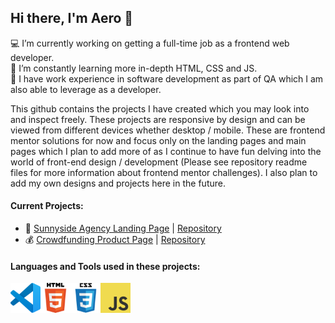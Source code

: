 ## Hi there, I'm Aero 👋

:computer: I’m currently working on getting a full-time job as a frontend web developer.<br/>
:seedling: I’m constantly learning more in-depth HTML, CSS and JS.<br/>
:mag_right: I have work experience in software development as part of QA which I am also able to leverage as a developer.<br/>

This github contains the projects I have created which you may look into and inspect freely. These projects are responsive by design and can be viewed from different devices whether desktop / mobile. These are frontend mentor solutions for now and focus only on the landing pages and main pages which I plan to add more of as I continue to have fun delving into the world of front-end design / development (Please see repository readme files for more information about frontend mentor challenges). I also plan to add my own designs and projects here in the future.

#### Current Projects:
- :tangerine: [Sunnyside Agency Landing Page](https://aflamiano-std.github.io/sunnyside-agency-landing-page/) | [Repository](https://github.com/aflamiano-career/sunnyside-agency-landing-page)
- :moneybag: [Crowdfunding Product Page](https://aflamiano-std.github.io/crowdfunding-product-page-main/) | [Repository](https://github.com/aflamiano-career/crowdfunding-product-page-main)

#### Languages and Tools used in these projects:
<img align="left" alt="Visual Studio Code" width="48px" src="https://raw.githubusercontent.com/github/explore/80688e429a7d4ef2fca1e82350fe8e3517d3494d/topics/visual-studio-code/visual-studio-code.png" />
<img align="left" alt="HTML5" width="48px" src="https://raw.githubusercontent.com/github/explore/80688e429a7d4ef2fca1e82350fe8e3517d3494d/topics/html/html.png" />
<img align="left" alt="CSS3" width="48px" src="https://raw.githubusercontent.com/github/explore/80688e429a7d4ef2fca1e82350fe8e3517d3494d/topics/css/css.png" />
<img align="left" alt="JavaScript" width="48px" src="https://raw.githubusercontent.com/github/explore/80688e429a7d4ef2fca1e82350fe8e3517d3494d/topics/javascript/javascript.png" />
<br/><br/>

